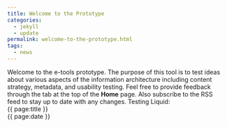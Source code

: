 ```yaml
---
title: Welcome to the Prototype
categories:
  - jekyll
  - update
permalink: welcome-to-the-prototype.html
tags:
  - news
---
```



Welcome to the e-tools prototype. The purpose of this tool is to test ideas about various aspects of the information architecture including content strategy, metadata, and usability testing. Feel free to provide feedback through the tab at the top of the **Home** page. Also subscribe to the RSS feed to stay up to date with any changes.
Testing Liquid:  
{{ page:title }}  
{{ page:date }}  

<!---{% include links.html %}-->
